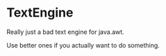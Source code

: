 # TextEngine
Really just a bad text engine for java.awt.

Use better ones if you actually want to do something.
